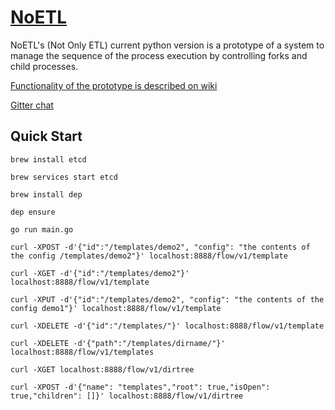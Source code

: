 # [NoETL](https://github.com/noetl/noetl/wiki)
NoETL's (Not Only ETL) current python version is a prototype of a system to manage the sequence of the process execution by controlling forks and child processes. 

[Functionality of the prototype is described on wiki](https://github.com/noetl/noetl/wiki)

[Gitter chat](https://gitter.im/noetl/noetl)

## Quick Start
 `brew install etcd`

 `brew services start etcd`

 `brew install dep`
 
 `dep ensure`
 
 `go run main.go`
 
 `curl -XPOST -d'{"id":"/templates/demo2", "config": "the contents of the config /templates/demo2"}' localhost:8888/flow/v1/template`
 
 `curl -XGET -d'{"id":"/templates/demo2"}' localhost:8888/flow/v1/template`
 
 `curl -XPUT -d'{"id":"/templates/demo2", "config": "the contents of the config demo1"}' localhost:8888/flow/v1/template`
 
 `curl -XDELETE -d'{"id":"/templates/"}' localhost:8888/flow/v1/template`
 
 `curl -XDELETE -d'{"path":"/templates/dirname/"}' localhost:8888/flow/v1/templates`
 
 `curl -XGET localhost:8888/flow/v1/dirtree`
 
 `curl -XPOST -d'{"name": "templates","root": true,"isOpen": true,"children": []}' localhost:8888/flow/v1/dirtree`
